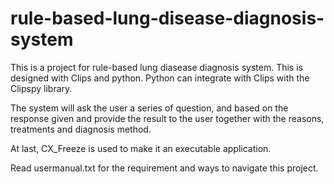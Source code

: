 # rule-based-lung-disease-diagnosis-system

This is a project for rule-based lung diasease diagnosis system. This is designed with Clips and python. Python can integrate with Clips with the Clipspy library.

The system will ask the user a series of question, and based on the response given and provide the result to the user together with the reasons, treatments and diagnosis method.

At last, CX_Freeze is used to make it an executable application. 

Read usermanual.txt for the requirement and ways to navigate this project.

